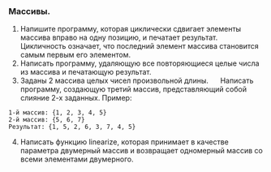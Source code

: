 ### Массивы.
1. Напишите программу, которая циклически сдвигает элементы
массива вправо на одну позицию, и печатает результат.
Цикличность означает, что последний элемент массива становится
самым первым его элементом.
2. Написать программу, удаляющую все повторяющиеся целые
числа из массива и печатающую результат.
3. Заданы 2 массива целых чисел произвольной длины. 
    Написать программу, создающую третий массив, представляющий собой слияние 2-х заданных.
Пример:
```
1-й массив: {1, 2, 3, 4, 5}
2-й массив: {5, 6, 7}
Результат: {1, 5, 2, 6, 3, 7, 4, 5}
```
4. Написать функцию linearize, которая принимает в качестве
   параметра двумерный массив и возвращает одномерный массив со всеми элементами двумерного.